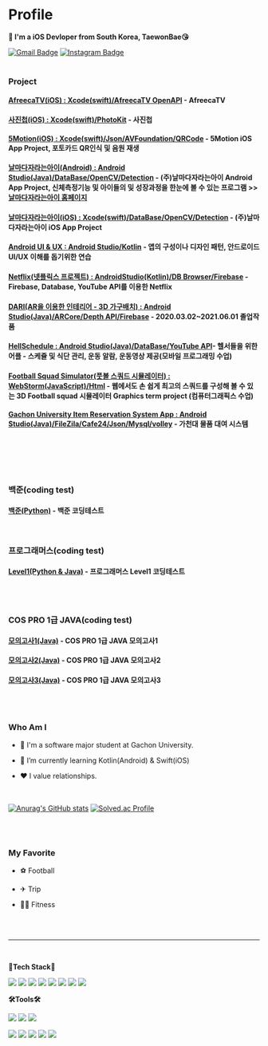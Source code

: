 # Profile
**👋 I'm a iOS Devloper from South Korea, TaewonBae😘**

[![Gmail Badge](https://img.shields.io/badge/olegunnarsolskjaer1283@gmail.com-D14836?style=flat&logo=Gmail&logoColor=white)](mailto:olegunnarsolskjaer1283@gmail.com)
[![Instagram Badge](https://img.shields.io/badge/tae1ne-E4405F?style=flat&logo=Instagram&logoColor=white)](https://www.instagram.com/tae1ne/?hl=ko)
<br>
<br>
### Project
#### [AfreecaTV(iOS) : Xcode(swift)/AfreecaTV OpenAPI](https://github.com/TaewonBae/AfreecaTV_TaewonBae) - AfreecaTV
#### [사진첩(iOS) : Xcode(swift)/PhotoKit](https://github.com/TaewonBae/MadrasCheck) - 사진첩
#### [5Motion(iOS) : Xcode(swift)/Json/AVFoundation/QRCode](https://github.com/TaewonBae/) - 5Motion iOS App Project, 포토카드 QR인식 및 음원 재생
#### [날마다자라는아이(Android) : Android Studio(Java)/DataBase/OpenCV/Detection](https://github.com/TaewonBae/Nlji) - (주)날마다자라는아이 Android App Project, 신체측정기능 및 아이들의 및 성장과정을 한눈에 볼 수 있는 프로그램 >> [날마다자라는아이 홈페이지](http://airtory.kr/surl/P/31)
#### [날마다자라는아이(iOS) : Xcode(swift)/DataBase/OpenCV/Detection](https://github.com/TaewonBae/Nlji) - (주)날마다자라는아이 iOS App Project
#### [Android UI & UX : Android Studio/Kotlin](https://github.com/TaewonBae/Android-UI-UX-Study) - 앱의 구성이나 디자인 패턴, 안드로이드UI/UX 이해를 돕기위한 연습
#### [Netflix(넷플릭스 프로젝트) : AndroidStudio(Kotlin)/DB Browser/Firebase](https://github.com/TaewonBae/Netflix) - Firebase, Database, YouTube API를 이용한 Netflix
#### [DARI(AR을 이용한 인테리어 - 3D 가구배치) : Android Studio(Java)/ARCore/Depth API/Firebase](https://github.com/KimKyuyeon/DARI) - 2020.03.02~2021.06.01 졸업작품
#### [HellSchedule : Android Studio(Java)/DataBase/YouTube API](https://github.com/hanbinchoi/HellSchedule)- 헬서들을 위한 어플 - 스케쥴 및 식단 관리, 운동 알람, 운동영상 제공(모바일 프로그래밍 수업)
#### [Football Squad Simulator(풋볼 스쿼드 시뮬레이터) : WebStorm(JavaScript)/Html](https://github.com/TaewonBae/FootballSquadSimulator) - 웹에서도 손 쉽게 최고의 스쿼드를 구성해 볼 수 있는 3D Football squad 시뮬레이터 Graphics term project (컴퓨터그래픽스 수업)
#### [Gachon University Item Reservation System App : Android Studio(Java)/FileZila/Cafe24/Json/Mysql/volley](https://github.com/TaewonBae/GachonReservationSystem-TermProject) - 가천대 물품 대여 시스템


<br><br>
<br><br>

### 백준(coding test)
#### [백준(Python)](https://github.com/TaewonBae/BAEKJOON-CodingTest/tree/main/%EB%B0%B1%EC%A4%80/Bronze) - 백준 코딩테스트


<br>

### 프로그래머스(coding test)
#### [Level1(Python & Java)](https://github.com/TaewonBae/BAEKJOON-CodingTest/tree/main/%ED%94%84%EB%A1%9C%EA%B7%B8%EB%9E%98%EB%A8%B8%EC%8A%A4/lv1) - 프로그래머스 Level1 코딩테스트 

<br><br>

### COS PRO 1급 JAVA(coding test)
#### [모의고사1(Java)](https://github.com/TaewonBae/CosProJava1stGrade1) - COS PRO 1급 JAVA 모의고사1
#### [모의고사2(Java)](https://github.com/TaewonBae/CosProJava1stGrade2) - COS PRO 1급 JAVA 모의고사2
#### [모의고사3(Java)](https://github.com/TaewonBae/CosProJava1stGrade3) - COS PRO 1급 JAVA 모의고사3

<br><br>
### Who Am I


* 🔭 I'm a software major student at Gachon University.

* 🌱 I’m currently learning Kotlin(Android) & Swift(iOS)

* ❤ I value relationships.

<br><br>
[![Anurag's GitHub stats](https://github-readme-stats.vercel.app/api?username=TaewonBae&theme=aura&show_icons=true)](https://github.com/anuraghazra/github-readme-stats)
[![Solved.ac Profile](http://mazassumnida.wtf/api/v2/generate_badge?boj=tae1ne)](https://solved.ac/tae1ne)


<br>
<br>



### My Favorite

* ⚽ Football

* ✈ Trip

* 💪🏻 Fitness
<br>
<br>

----------------------
<br>

**💪Tech Stack💪**

<img src="https://img.shields.io/badge/Android-3DDC84?style=flat-square&logo=Android&logoColor=white" /> <img src="https://img.shields.io/badge/Python-3776AB?style=flat-square&logo=Python&logoColor=white"/> 
<img src="https://img.shields.io/badge/OpenCV-5C3EE8?style=flat-square&logo=OpenCV&logoColor=white" /> <img src="https://img.shields.io/badge/Numpy-013243?style=flat-square&logo=Numpy&logoColor=white" /> <img src="https://img.shields.io/badge/pandas-150458?style=flat-square&logo=pandas&logoColor=white" />
<img src="https://img.shields.io/badge/Swift-F05138?style=flat-square&logo=swift&logoColor=white" /> <img src="https://img.shields.io/badge/iOS-353E58?style=flat-square&logo=apple&logoColor=white" /> <img src="https://img.shields.io/badge/PHP-777BB4?style=flat-square&logo=PHP&logoColor=white" /> 
<br>

**🛠Tools🛠**

<img src="https://img.shields.io/badge/Visual Studio Code-007ACC?style=flat-square&logo=Visual Studio Code&logoColor=white" /> <img src="https://img.shields.io/badge/Atom-66595C?style=flat-square&logo=Atom&logoColor=white" /> <img src="https://img.shields.io/badge/WebStorm-29ABE2?style=flat-square&logo=WebStorm&logoColor=white" />

<img src="https://img.shields.io/badge/Github-181717?style=flat-square&logo=Github&logoColor=white" /> <img src="https://img.shields.io/badge/Android Studio-3DDC84?style=flat-square&logo=Android Studio&logoColor=white" /> <img src="https://img.shields.io/badge/PyCharm-000000?style=flat-square&logo=PyCharm&logoColor=white" /> <img src="https://img.shields.io/badge/Xcode-147EFB?style=flat-square&logo=xcode&logoColor=white" /> <img src="https://img.shields.io/badge/FileZilla-BF0000?style=flat-square&logo=FileZilla&logoColor=white" /> 
 

<!--
**TaewonBae/TaewonBae** is a ✨ _special_ ✨ repository because its `README.md` (this file) appears on your GitHub profile.

Here are some ideas to get you started:

- 🔭 I’m currently working on Android UI/UX Screen
- 🌱 I’m currently learning Java & Kotlin
- 👯 I’m looking to collaborate on ...
- 🤔 I’m looking for help with ...
- 💬 Ask me about ...
- 📫 How to reach me: ...
- 😄 Pronouns: ...
- ⚡ Fun fact: ...

<img align='right' src="https://github-readme-stats.vercel.app/api/top-langs/?username=TaewonBae&layout=compact" height="165">
-->
